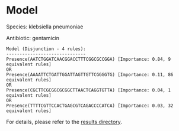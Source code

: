 
# Model

Species: klebsiella pneumoniae

Antibiotic: gentamicin

```
Model (Disjunction - 4 rules):
------------------------------
Presence(AATCTGGATCAACGGACCTTTCGGCGCCGGA) [Importance: 0.84, 9 equivalent rules]
OR
Presence(AAAATTCTGATTGGATTAGTTGTTCGGGGTG) [Importance: 0.11, 86 equivalent rules]
OR
Presence(CGCTTCGCGGCGCGGCTTAACTCAGGTGTTA) [Importance: 0.04, 1 equivalent rules]
OR
Presence(TTTTCGTTCCACTGAGCGTCAGACCCCATCA) [Importance: 0.03, 32 equivalent rules]

```

For details, please refer to the [results directory](../../../../../results/scm_b/klebsiella%20pneumoniae/gentamicin/repeat_4/).

